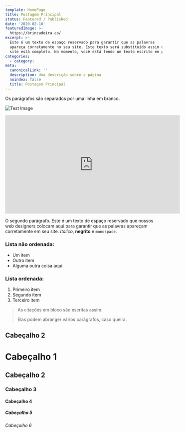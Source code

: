 ```yaml
---
template: HomePage
title: Postagem Principal
status: Featured / Published
date: '2020-02-10'
featuredImage: >-
  https://brincadeira.co/
excerpt: >-
  Este é um texto de espaço reservado para garantir que as palavras
  apareça corretamente no seu site. Este texto será substituído assim que o
  site está completo. No momento, você está lendo um texto escrito em português
categories:
  - category:
meta:
  canonicalLink: ''
  description: Uma descrição sobre a página
  noindex: false
  title: Postagem Principal
---
```

Os parágrafos são separados por uma linha em branco.

![Test Image](https://brincadeira.co/)

<iframe width="560" height="315" src="https://www.youtube.com/embed/0gIZ0BVmkNg" frameborder="0" allow="accelerometer; autoplay; encrypted-media; gyroscope; picture-in-picture" allowfullscreen></iframe>

O segundo parágrafo. Este é um texto de espaço reservado que nossos web designers colocam aqui para garantir que as palavras apareçam corretamente em seu site. _Italico_, **negrito** e `monospace`.

### Lista não ordenada:

* Um item
* Outro item
* Alguma outra coisa aqui

### Lista ordenada:

1. Primeiro item
2. Segundo item
3. Terceiro item

> As citações em bloco são escritas assim.
>
> Elas podem abranger vários parágrafos,
> caso queira.

## Cabeçalho 2

# Cabeçalho 1

## Cabeçalho 2

### Cabeçalho 3

#### Cabeçalho 4

##### Cabeçalho 5

###### Cabeçalho 6
